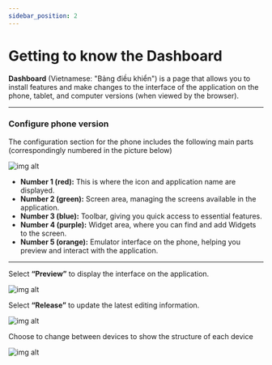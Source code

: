 ```yaml
---
sidebar_position: 2
---
```


# Getting to know the Dashboard

**Dashboard** (Vietnamese: "Bảng điều khiển") is a page that allows you to install features and make changes to the interface of the application on the phone, tablet, and computer versions (when viewed by the browser).

---

### Configure phone version

The configuration section for the phone includes the following main parts (correspondingly numbered in the picture below)

![img alt](/img/create-app/dashboard/200514-lam-quen-voi-dashboard-01.jpeg)

- **Number 1 (red):** This is where the icon and application name are displayed.
- **Number 2 (green):** Screen area, managing the screens available in the application.
- **Number 3 (blue):** Toolbar, giving you quick access to essential features.
- **Number 4 (purple):** Widget area, where you can find and add Widgets to the screen.
- **Number 5 (orange):** Emulator interface on the phone, helping you preview and interact with the application.


---

Select **“Preview”** to display the interface on the application.


![img alt](/img/create-app/dashboard/200514-lam-quen-voi-dashboard-10.jpg)

Select **“Release”** to update the latest editing information.

![img alt](/img/create-app/dashboard/200514-lam-quen-voi-dashboard-11.jpg)

Choose to change between devices to show the structure of each device

![img alt](/img/create-app/dashboard/200514-lam-quen-voi-dashboard-12.jpg)


